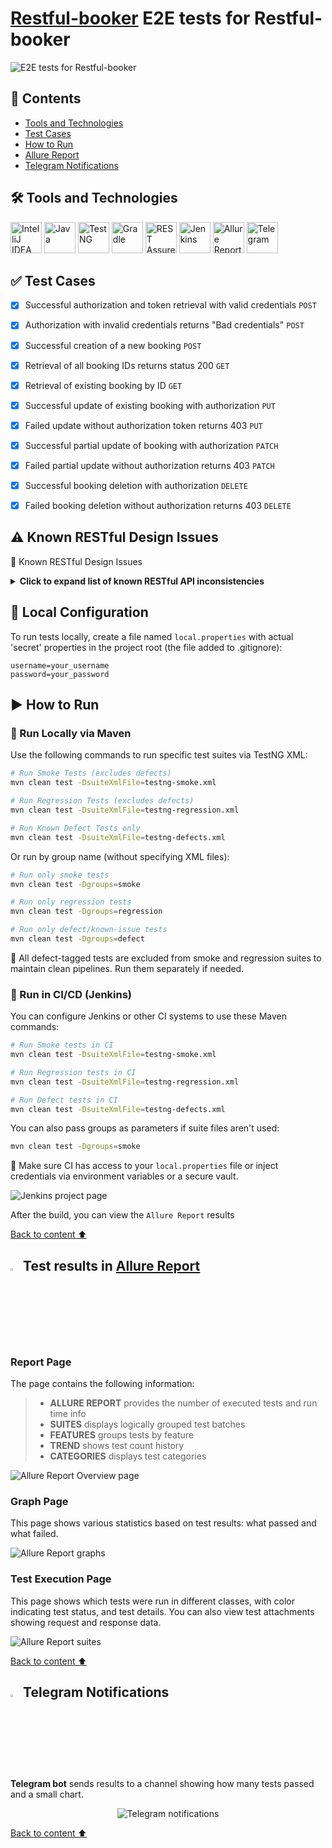 # [Restful-booker](https://restful-booker.herokuapp.com/apidoc/index.html) E2E tests for Restful-booker
<img title="E2E tests for Restful-booker" src="images/mainlogo.png"></div>

##  <a name="contents">📄 Contents</a>
- [Tools and Technologies](#hammer_and_wrench-tools-and-technologies)
- [Test Cases](#white_check_mark-test-cases)
- [How to Run](#arrow_forward-how-to-run)
- [Allure Report](#-test-results-report-in-allure-report)
- [Telegram Notifications](#-telegram-notifications)

## 🛠️ Tools and Technologies
<a href="https://www.jetbrains.com/idea/"><img src="images/icons/intellij_idea.svg" title="IntelliJ IDEA" alt="IntelliJ IDEA" width="50" height="50"/></a>
<a href="https://www.java.com"><img src="images/icons/java.svg" title="Java" alt="Java" width="50" height="50"/></a>
<a href="https://testng.org/"><img src="images/icons/testng.png" title="TestNG" alt="TestNG" width="50" height="50"/></a>
<a href="https://maven.apache.org/"><img src="images/icons/maven.png" title="Gradle" alt="Gradle" width="50" height="50"/></a>
<a href="https://rest-assured.io"><img src="images/icons/rest_assured.svg" title="REST Assured" alt="REST Assured" width="50" height="50"/></a>
<a href="https://www.jenkins.io"><img src="images/icons/jenkins.svg" title="Jenkins" alt="Jenkins" width="50" height="50"/></a>
<a href="https://qameta.io/allure-report"><img src="images/icons/allure_report.svg" title="Allure Report" alt="Allure Report" width="50" height="50"/></a>
<a href="https://web.telegram.org/"><img src="images/icons/telegram.svg" title="Telegram" alt="Telegram" width="50" height="50"/></a>

## ✅ Test Cases
- [x] Successful authorization and token retrieval with valid credentials `POST`
- [x] Authorization with invalid credentials returns "Bad credentials" `POST`
- [x] Successful creation of a new booking `POST`
- [x] Retrieval of all booking IDs returns status 200 `GET`
- [x] Retrieval of existing booking by ID `GET`
- [x] Successful update of existing booking with authorization `PUT`
- [x] Failed update without authorization token returns 403 `PUT`
- [x] Successful partial update of booking with authorization `PATCH`
- [x] Failed partial update without authorization returns 403 `PATCH`
- [x] Successful booking deletion with authorization `DELETE`
- [x] Failed booking deletion without authorization returns 403 `DELETE`


## ⚠️ Known RESTful Design Issues

📌 Known RESTful Design Issues <a name="restful-defects"></a>
<details>

<summary><strong>Click to expand list of known RESTful API inconsistencies</strong></summary>

The [Restful Booker API](https://restful-booker.herokuapp.com/apidoc/index.html) serves as a useful playground, but some endpoints deviate from REST best practices:

| # | Endpoint / Behavior              | ❌ Current Implementation                             | ✅ RESTful Expectation                          |
|----|----------------------------------|--------------------------------------------------------|-------------------------------------------------|
| 1  | `DELETE /booking/:id`           | Returns `201 Created`                                  | Should return `204 No Content` or `200 OK`      |
| 2  | `GET /ping`                     | Returns `201 Created`                                  | Should return `200 OK`                          |
| 3  | Authentication method           | Uses `Cookie: token=...`                               | Should use `Authorization: Bearer <token>`      |
| 4  | Endpoint naming style           | Verbs like `GetBooking`, `DeleteBooking`               | Use nouns/resources like `/booking/:id`         |
| 5  | API versioning                  | Not versioned (`/booking`)                             | Should use versioning like `/v1/booking`        |
| 6  | PATCH example in docs           | `curl -X PUT` used for PATCH                           | Should be `curl -X PATCH`                       |

> 🛠 These issues are expected in sandbox APIs but should be addressed in production-grade APIs to align with [RESTful principles](https://restfulapi.net/).

</details>

## 🔐 Local Configuration

To run tests locally, create a file named `local.properties` with actual 'secret' properties in the project root (the file added to .gitignore):

```properties
username=your_username
password=your_password
```

## ▶️ How to Run

### 🔹 Run Locally via Maven

Use the following commands to run specific test suites via TestNG XML:

```bash
# Run Smoke Tests (excludes defects)
mvn clean test -DsuiteXmlFile=testng-smoke.xml

# Run Regression Tests (excludes defects)
mvn clean test -DsuiteXmlFile=testng-regression.xml

# Run Known Defect Tests only
mvn clean test -DsuiteXmlFile=testng-defects.xml
```
Or run by group name (without specifying XML files):

```bash
# Run only smoke tests
mvn clean test -Dgroups=smoke

# Run only regression tests
mvn clean test -Dgroups=regression

# Run only defect/known-issue tests
mvn clean test -Dgroups=defect
```
🧩 All defect-tagged tests are excluded from smoke and regression suites to maintain clean pipelines. Run them separately if needed.

### 🔹 Run in CI/CD (Jenkins)

You can configure Jenkins or other CI systems to use these Maven commands:

```bash
# Run Smoke tests in CI
mvn clean test -DsuiteXmlFile=testng-smoke.xml

# Run Regression tests in CI
mvn clean test -DsuiteXmlFile=testng-regression.xml

# Run Defect tests in CI
mvn clean test -DsuiteXmlFile=testng-defects.xml
```
You can also pass groups as parameters if suite files aren't used:

```bash
mvn clean test -Dgroups=smoke
```
🔐 Make sure CI has access to your `local.properties` file or inject credentials via environment variables or a secure vault.

<img src="images/jenkins-full.png" alt="Jenkins project page">

After the build, you can view the `Allure Report` results

[Back to content ⬆](#contents)

## <img width="3%" title="Allure Report" src="images/icons/allure_report.svg"> Test results in [Allure Report](https://jenkins.autotests.cloud/job/MvnBooker/4/allure/)
### Report Page

The page contains the following information:

>- **ALLURE REPORT** provides the number of executed tests and run time info
>- **SUITES** displays logically grouped test batches
>- **FEATURES** groups tests by feature
>- **TREND** shows test count history
>- **CATEGORIES** displays test categories

<img src="images/allure-overview.png" alt="Allure Report Overview page">

### Graph Page
This page shows various statistics based on test results: what passed and what failed.

<img src="images/allure-graph.png" alt="Allure Report graphs">

### Test Execution Page
This page shows which tests were run in different classes, with color indicating test status, and test details.
You can also view test attachments showing request and response data.

<img src="images/allure-test-case.png" alt="Allure Report suites">


[Back to content ⬆](#contents)

## <img width="3%" title="Telegram" src="images/icons/telegram.svg"> Telegram Notifications
 
**Telegram bot** sends results to a channel showing how many tests passed and a small chart.

<p align="center"><img src="images/tg.png" alt="Telegram notifications">
</p>

[Back to content ⬆](#contents)
